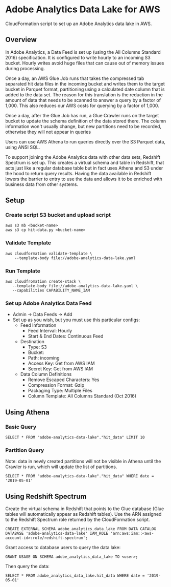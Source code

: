 # Adobe Analytics Data Lake for AWS

CloudFormation script to set up an Adobe Analytics data lake in AWS.

## Overview

In Adobe Analytics, a Data Feed is set up (using the All Columns Standard 2016)
specification.  It is configured to write hourly to an incoming S3 bucket.
Hourly writes avoid huge files that can cause out of memory issues during
processing.

Once a day, an AWS Glue Job runs that takes the compressed tab separated hit
data files in the incoming bucket and writes them to the target bucket in
Parquet format, partitioning using a calculated date column that is added to the
data set.  The reason for this translation is the reduction in the amount of
data that needs to be scanned to answer a query by a factor of 1,000.  This also
reduces our AWS costs for querying by a factor of 1,000.

Once a day, after the Glue Job has run, a Glue Crawler runs on the target bucket
to update the schema definition of the data stored there.  The column
information won't usually change, but new partitions need to be recorded,
otherwise they will not appear in queries

Users can use AWS Athena to run queries directly over the S3 Parquet data, using
ANSI SQL.

To support joining the Adobe Analytics data with other data sets, Redshift
Spectrum is set up.  This creates a virtual schema and table in Redshift, that
acts just like a regular database table but in fact uses Athena and S3 under the
hood to return query results.  Having the data available in Redshift lowers the
barrier to entry to use the data and allows it to be enriched with business data
from other systems.

## Setup

### Create script S3 bucket and upload script

    aws s3 mb <bucket-name> 
    aws s3 cp hit-data.py <bucket-name>

### Validate Template

    aws cloudformation validate-template \
        --template-body file://adobe-analytics-data-lake.yaml

### Run Template

    aws cloudfromation create-stack \
       --template-body file://adobe-analytics-data-lake.yaml \
       --capabilities CAPABILITY_NAME_IAM

### Set up Adobe Analytics Data Feed

* Admin -> Data Feeds -> Add
* Set up as you wish, but you must use this particular configs:
    * Feed Information
        * Feed Interval: Hourly
        * Start & End Dates: Continuous Feed
    * Destination
        * Type: S3
        * Bucket: <bucket-name>
        * Path: incoming
        * Access Key: Get from AWS IAM
       * Secret Key: Get from AWS IAM
    * Data Column Definitions
        * Remove Escaped Characters: Yes
        * Compression Format: Gzip
        * Packaging Type: Multiple Files
        * Column Template: All Columns Standard (Oct 2016)

## Using Athena

### Basic Query

    SELECT * FROM "adobe-analytics-data-lake"."hit_data" LIMIT 10

### Partition Query

Note: data in newly created partitions will not be visible in Athena until the Crawler 
is run, which will update the list of partitions.

    SELECT * FROM "adobe-analytics-data-lake"."hit_data" WHERE date = '2019-05-01'

## Using Redshift Spectrum

Create the virtual schema in Redshift that points to the Glue database (Glue tables will
automatically appear as Redshift tables).  Use the ARN assigned to the Redshift Spectrum
role returned by the CloudFormation script.

    CREATE EXTERNAL SCHEMA adobe_analytics_data_lake FROM DATA CATALOG DATABASE 'adobe-analytics-data-lake' IAM_ROLE 'arn:aws:iam::<aws-account-id>:role/redshift-spectrum';
 
Grant access to database users to query the data lake:

    GRANT USAGE ON SCHEMA adobe_analytics_data_lake TO <user>;

Then query the data:

    SELECT * FROM adobe_analytics_data_lake.hit_data WHERE date = '2019-05-01'

